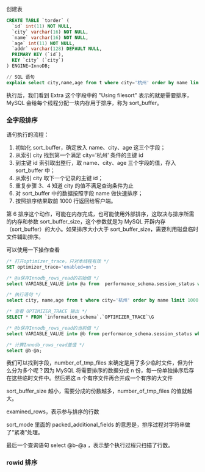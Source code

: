 创建表

```sql
CREATE TABLE `torder` (
  `id` int(11) NOT NULL,
  `city` varchar(16) NOT NULL,
  `name` varchar(16) NOT NULL,
  `age` int(11) NOT NULL,
  `addr` varchar(128) DEFAULT NULL,
  PRIMARY KEY (`id`),
  KEY `city` (`city`)
) ENGINE=InnoDB;

// SQL 语句
explain select city,name,age from t where city='杭州' order by name limit 1000;
```

执行后，我们看到 Extra 这个字段中的 "Using filesort" 表示的就是需要排序， MySQL 会给每个线程分配一块内存用于排序，称为 sort_buffer。

### 全字段排序

语句执行的流程：

1. 初始化 sort_buffer，确定放入 name、city、age 这三个字段；
2. 从索引 city 找到第一个满足 city='杭州' 条件的主键 id
3. 到主键 id 索引取出整行，取 name、city、age 三个字段的值，存入 sort_buffer 中；
4. 从索引 city 取下一个记录的主键 id；
5. 重复步骤 3、4 知道 city 的值不满足查询条件为止
6. 对 sort_buffer 中的数据按照字段 name 做快速排序；
7. 按照排序结果取前 1000 行返回给客户端。

第 6 排序这个动作，可能在内存完成，也可能使用外部排序，这取决与排序所需的内存和参数 sort_buffer_size，这个参数就是为 MySQL 开辟内存（sort_buffer）的大小。如果排序大小大于 sort_buffer_size，需要利用磁盘临时文件辅助排序。

可以使用一下操作查看

```sql
/* 打开optimizer_trace，只对本线程有效 */
SET optimizer_trace='enabled=on'; 

/* @a保存Innodb_rows_read的初始值 */
select VARIABLE_VALUE into @a from  performance_schema.session_status where variable_name = 'Innodb_rows_read';

/* 执行语句 */
select city, name,age from t where city='杭州' order by name limit 1000; 

/* 查看 OPTIMIZER_TRACE 输出 */
SELECT * FROM `information_schema`.`OPTIMIZER_TRACE`\G

/* @b保存Innodb_rows_read的当前值 */
select VARIABLE_VALUE into @b from performance_schema.session_status where variable_name = 'Innodb_rows_read';

/* 计算Innodb_rows_read差值 */
select @b-@a;
```

我们可以找到字段，number_of_tmp_files 来确定是用了多少临时文件，但为什么分为多个呢？因为 MySQL 将需要排序的数据分成 n 份，每一份单独排序后存在这些临时文件中。然后把这 n 个有序文件再合并成一个有序的大文件

sort_buffer_size 越小，需要分成的份数越多，number_of_tmp_files 的值就越大。

examined_rows，表示参与排序的行数

sort_mode 里面的 packed_additional_fields 的意思是，排序过程对字符串做了“紧凑”处理。

最后一个查询语句 select @b-@a ，表示整个执行过程只扫描了行数。

### rowid 排序